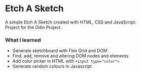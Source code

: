 # Etch A Sketch

A simple Etch A Sketch created with HTML, CSS and JavaScript.<br>
Project for the Odin Project.

### What I learned
* Generate sketchboard with Flex Grid and DOM
* Find, add, remove and altering DOM nodes and elements
* Add color picker in HTML with `<input type="color">`
* Generate random colours in Javascript
